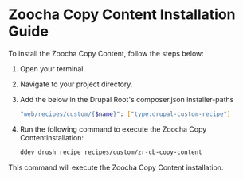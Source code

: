 # Zoocha Copy Content Installation Guide

To install the Zoocha Copy Content, follow the steps below:

1. Open your terminal.
2. Navigate to your project directory.
3. Add the below in the Drupal Root's composer.json installer-paths
    ```sh
    "web/recipes/custom/{$name}": ["type:drupal-custom-recipe"]
    ```
4. Run the following command to execute the Zoocha Copy Contentinstallation:

    ```sh
    ddev drush recipe recipes/custom/zr-cb-copy-content
    ```

This command will execute the Zoocha Copy Content installation.
